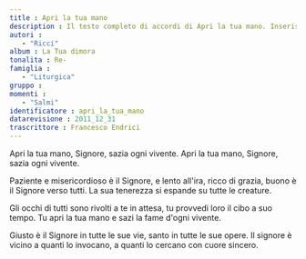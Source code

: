 ```yaml
--- 
title : Apri la tua mano
description : Il testo completo di accordi di Apri la tua mano. Inseriscila nel tuo canzoniere!
autori : 
   - "Ricci"
album : La Tua dimora
tonalita : Re-
famiglia : 
   - "Liturgica"
gruppo : 
momenti : 
   - "Salmi"
identificatore : apri_la_tua_mano
datarevisione : 2011_12_31
trascrittore : Francesco Endrici
--- 
```




Apri la tua mano, Signore, sazia ogni vivente.
Apri la tua mano, Signore, sazia ogni vivente. 


Paziente e misericordioso è il Signore, e lento all'ira,
ricco di grazia, buono è il Signore verso tutti.
La sua tenerezza si espande su tutte le creature.


Gli occhi di tutti sono rivolti a te in attesa,
tu provvedi loro il cibo a suo tempo. 
Tu apri la tua mano e sazi la fame d'ogni vivente.


Giusto è il Signore in tutte le sue vie, santo in
tutte le sue opere. Il signore è vicino a quanti
lo invocano, a quanti lo cercano con cuore sincero.



